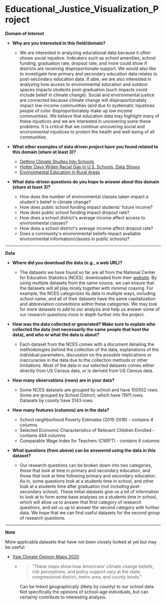 # Educational_Justice_Visualization_Project

**Domain of Interest**

- **Why are you interested in this field/domain?**
  - We are interested in analyzing educational data because it often shows social injustice. Indicators such as school amenities, school funding, graduation rate, dropout rate, and more could show if districts are receiving disproportionate support. We would also like to investigate how primary and secondary education data relates to post-secondary education data. If able, we are also interested in analyzing how access to environmental education and outdoor spaces impacts students post-graduation (such impacts could include belief in climate change). Social and environmental justice are connected because climate change will disproportionately impact low-income communities (and due to systematic injustices people of color disproportionately make up low income communities). We believe that education data may highlight many of these injustices and we are interested in uncovering some these problems. It is critical that we continue uncovering social and environmental injustices to protect the health and well-being of all communities.

- **What other examples of data driven project have you found related to this domain (share at least 3)?**
  - [Getting Climate Studies Into Schools](https://www.nytimes.com/2020/09/02/climate/schools-climate-curriculum.html?searchResultPosition=106)
  - [Hotter Days Widen Racial Gap in U.S. Schools, Data Shows](https://www.nytimes.com/2020/10/05/climate/heat-minority-school-performance.html?searchResultPosition=1)
  - [Environmental Education in Rural Areas](https://nces.ed.gov/surveys/ruraled/environment.asp)

- **What data-driven questions do you hope to answer about this domain (share at least 3)?**
  - How does the number of environmental classes taken impact a student's belief in climate change?
  - How does public school funding impact students' future income?
  - How does public school funding impact dropout rate?
  - How does a school district's average income affect access to environmental classes?
  - How does a school district's average income affect dropout rate?
  - Does a community's environmental beliefs impact available environmental information/classes in public schools)? 

***

 **Data**

  * **Where did you download the data (e.g., a web URL)?**
    * The datasets we have found so far are all from the National Center for Education Statistics (NCES), downloaded from their [website](https://nces.ed.gov/programs/edge/Home). By using multiple datasets from the same source, we can ensure that the datasets will all play nicely together with minimal coaxing. For example, the NCES categorizes its data in multiple ways, including school name, and all of their datasets have the same capitalization and abbreviation conventions within these categories. We may look for more datasets to add to our analysis and help us answer some of our research questions more in depth further into the project.

  * **How was the data collected or generated? Make sure to explain who collected the data (not necessarily the same people that host the data), and who or what the data is about?**
    * Each dataset from the NCES comes with a document detailing the methodologies behind the collection of the data, explanations of the individual parameters, discussion on the possible implications or inaccuracies in the data due to the collection methods or other limitations. Most of the data in our selected datasets comes either directly from US Census data, or is derived from US Census data.

  * **How many observations (rows) are in your data?**
    * Some NCES datasets are grouped by school and have 100552 rows. Some are grouped by School District, which have 11911 rows. Datasets by county have 3143 rows.

  * **How many features (columns) are in the data?**
    * School neighborhood Poverty Estimates (2015-2016) - contains 4 columns
    * Selected Economic Characteristics of Relevant Children Enrolled - contains 444 columns
    * Comparable Wage Index for Teachers (CWIFT) - contains 6 columns

  * **What questions (from above) can be answered using the data in this dataset?**
    * Our research questions can be broken down into two categories, those that look at time in primary and secondary education, and those that look at time following primary and secondary education. As in, some questions look at a students time in school, and other look at a students time after graduation (not including post-secondary school). These initial datasets give us a lot of information to look at to form some base analyses on a students time in school, which will allow us to answer that first category of research questions, and set us up to answer the second category with further data. We hope that we can find useful datasets for the second group of research questions.

***

  **Note**

  More applicable datasets that have not been closely looked at yet but may be useful:

  * [Yale Climate Opinion Maps 2020](https://climatecommunication.yale.edu/visualizations-data/ycom-us/)
    * > "These maps show how Americans’ climate change beliefs, risk perceptions, and policy support vary at the state, congressional district, metro area, and county levels."

      Can be linked geographically (likely by county) to our school data. Not specifically the opinions of school-age individuals, but can certainly contribute to interesting analysis.
